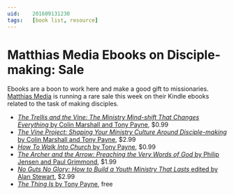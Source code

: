 ```yaml
---
uid:	201609131230
tags:	[book list, resource]
---
```


# Matthias Media Ebooks on Disciple-making: Sale

Ebooks are a boon to work here and make a good gift to missionaries. [Matthias Media](http://www.matthiasmedia.com) is running a rare sale this week on their Kindle ebooks related to the task of making disciples.

- [*The Trellis and the Vine: The Ministry Mind-shift That Changes Everything* by Colin Marshall and Tony Payne](https://www.amazon.com/Trellis-Vine-Colin-Marshall-ebook/dp/B007R0P4LG/), $0.99
- [*The Vine Project: Shaping Your Ministry Culture Around Disciple-making* by Colin Marshall and Tony Payne](https://www.amazon.com/Vine-Project-Shaping-ministry-disciple-making-ebook/dp/B01HNEZC0S/), $2.99
- [*How To Walk Into Church* by Tony Payne](https://www.amazon.com/Walk-Into-Church-Tony-Payne-ebook/dp/B01KGXU4II/), $0.99
- [*The Archer and the Arrow: Preaching the Very Words of God* by Philip Jensen and Paul Grimmond](https://www.amazon.com/Archer-Arrow-Phillip-Jensen-ebook/dp/B007R0NLS4/), $1.99
- [*No Guts No Glory: How to Build a Youth Ministry That Lasts* edited by Alan Stewart](https://www.amazon.com/dp/B00TL8KY9O/), $2.99
- [*The Thing Is* by Tony Payne](https://www.amazon.com/Thing-Tony-Payne-ebook/dp/B00GYL4KPK/), free
